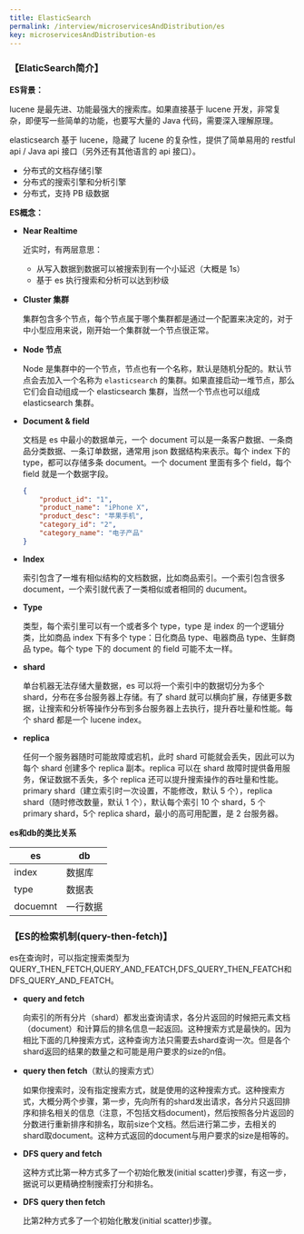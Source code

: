 ```yaml
---
title: ElasticSearch
permalink: /interview/microservicesAndDistribution/es
key: microservicesAndDistribution-es
---
```


### 【ElaticSearch简介】

**ES背景：**

lucene 是最先进、功能最强大的搜索库。如果直接基于 lucene 开发，非常复杂，即便写一些简单的功能，也要写大量的 Java 代码，需要深入理解原理。

elasticsearch 基于 lucene，隐藏了 lucene 的复杂性，提供了简单易用的 restful api / Java api 接口（另外还有其他语言的 api 接口）。

- 分布式的文档存储引擎
- 分布式的搜索引擎和分析引擎
- 分布式，支持 PB 级数据

**ES概念：**

- **Near Realtime**

  近实时，有两层意思：

  - 从写入数据到数据可以被搜索到有一个小延迟（大概是 1s）
  - 基于 es 执行搜索和分析可以达到秒级

- **Cluster 集群**

  集群包含多个节点，每个节点属于哪个集群都是通过一个配置来决定的，对于中小型应用来说，刚开始一个集群就一个节点很正常。

- **Node 节点**

  Node 是集群中的一个节点，节点也有一个名称，默认是随机分配的。默认节点会去加入一个名称为 `elasticsearch` 的集群。如果直接启动一堆节点，那么它们会自动组成一个 elasticsearch 集群，当然一个节点也可以组成 elasticsearch 集群。

- **Document & field**

  文档是 es 中最小的数据单元，一个 document 可以是一条客户数据、一条商品分类数据、一条订单数据，通常用 json 数据结构来表示。每个 index 下的 type，都可以存储多条 document。一个 document 里面有多个 field，每个 field 就是一个数据字段。

  ~~~json
  {
      "product_id": "1",
      "product_name": "iPhone X",
      "product_desc": "苹果手机",
      "category_id": "2",
      "category_name": "电子产品"
  }
  ~~~

- **Index**

  索引包含了一堆有相似结构的文档数据，比如商品索引。一个索引包含很多 document，一个索引就代表了一类相似或者相同的 ducument。

- **Type**

  类型，每个索引里可以有一个或者多个 type，type 是 index 的一个逻辑分类，比如商品 index 下有多个 type：日化商品 type、电器商品 type、生鲜商品 type。每个 type 下的 document 的 field 可能不太一样。

- **shard**

  单台机器无法存储大量数据，es 可以将一个索引中的数据切分为多个 shard，分布在多台服务器上存储。有了 shard 就可以横向扩展，存储更多数据，让搜索和分析等操作分布到多台服务器上去执行，提升吞吐量和性能。每个 shard 都是一个 lucene index。

- **replica**

  任何一个服务器随时可能故障或宕机，此时 shard 可能就会丢失，因此可以为每个 shard 创建多个 replica 副本。replica 可以在 shard 故障时提供备用服务，保证数据不丢失，多个 replica 还可以提升搜索操作的吞吐量和性能。primary shard（建立索引时一次设置，不能修改，默认 5 个），replica shard（随时修改数量，默认 1 个），默认每个索引 10 个 shard，5 个 primary shard，5个 replica shard，最小的高可用配置，是 2 台服务器。

**es和db的类比关系**

| es       | db       |
| -------- | -------- |
| index    | 数据库   |
| type     | 数据表   |
| docuemnt | 一行数据 |



### 【ES的检索机制(query-then-fetch)】  

es在查询时，可以指定搜索类型为QUERY_THEN_FETCH,QUERY_AND_FEATCH,DFS_QUERY_THEN_FEATCH和DFS_QUERY_AND_FEATCH。

- **query and fetch**

  向索引的所有分片（shard）都发出查询请求，各分片返回的时候把元素文档（document）和计算后的排名信息一起返回。这种搜索方式是最快的。因为相比下面的几种搜索方式，这种查询方法只需要去shard查询一次。但是各个shard返回的结果的数量之和可能是用户要求的size的n倍。

- **query then fetch**（默认的搜索方式）

  如果你搜索时，没有指定搜索方式，就是使用的这种搜索方式。这种搜索方式，大概分两个步骤，第一步，先向所有的shard发出请求，各分片只返回排序和排名相关的信息（注意，不包括文档document)，然后按照各分片返回的分数进行重新排序和排名，取前size个文档。然后进行第二步，去相关的shard取document。这种方式返回的document与用户要求的size是相等的。

- **DFS query and fetch**

  这种方式比第一种方式多了一个初始化散发(initial scatter)步骤，有这一步，据说可以更精确控制搜索打分和排名。

- **DFS** **query then fetch**

  比第2种方式多了一个初始化散发(initial scatter)步骤。